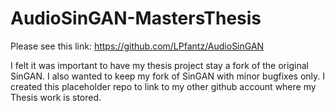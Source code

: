 # AudioSinGAN-MastersThesis

Please see this link: https://github.com/LPfantz/AudioSinGAN

I felt it was important to have my thesis project stay a fork of the original SinGAN. I also wanted to keep my fork of SinGAN with minor bugfixes only. I created this placeholder repo to link to my other github account where my Thesis work is stored.
